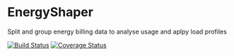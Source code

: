 # EnergyShaper
Split and group energy billing data to analyse usage and aplpy load profiles

[![Build Status](https://travis-ci.org/aguinane/EnergyShaper.svg?branch=master)](https://travis-ci.org/aguinane/EnergyShaper) [![Coverage Status](https://coveralls.io/repos/github/aguinane/EnergyShaper/badge.svg)](https://coveralls.io/github/aguinane/EnergyShaper)
